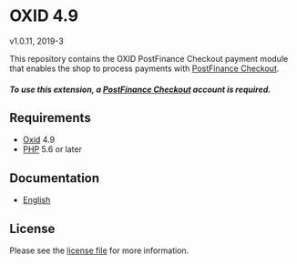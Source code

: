 # OXID 4.9

v1.0.11, 2019-3

This repository contains the OXID  PostFinance Checkout payment module that enables the shop to process payments with [PostFinance Checkout](https://www.postfinance.ch).

##### To use this extension, a [PostFinance Checkout](https://www.postfinance.ch) account is required.

## Requirements

* [Oxid](https://www.oxid-esales.com/) 4.9
* [PHP](http://php.net/) 5.6 or later

## Documentation

* [English](https://plugin-documentation.postfinance-checkout.ch/pfpayments/oxid-4.9/1.0.11/docs/en/documentation.html)

## License

Please see the [license file](https://github.com/pfpayments/oxid-4.9/blob/1.0.11/LICENSE) for more information.